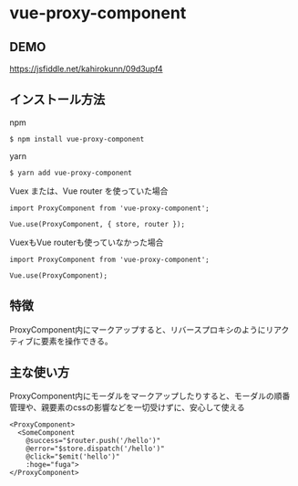 # vue-proxy-component
## DEMO
https://jsfiddle.net/kahirokunn/09d3upf4

## インストール方法
npm

```
$ npm install vue-proxy-component
```

yarn

```
$ yarn add vue-proxy-component
```

Vuex または、Vue router を使っていた場合

```
import ProxyComponent from 'vue-proxy-component';

Vue.use(ProxyComponent, { store, router });
```

VuexもVue routerも使っていなかった場合

```
import ProxyComponent from 'vue-proxy-component';

Vue.use(ProxyComponent);
```

## 特徴
ProxyComponent内にマークアップすると、リバースプロキシのようにリアクティブに要素を操作できる。

## 主な使い方
ProxyComponent内にモーダルをマークアップしたりすると、モーダルの順番管理や、親要素のcssの影響などを一切受けずに、安心して使える

```
<ProxyComponent>
  <SomeComponent
    @success="$router.push('/hello')"
    @error="$store.dispatch('/hello')"
    @click="$emit('hello')"
    :hoge="fuga">
</ProxyComponent>
```
